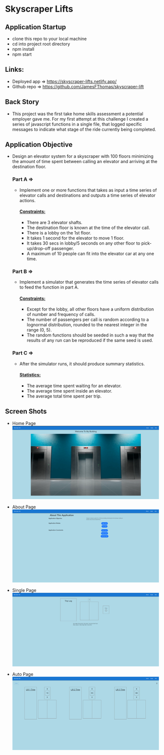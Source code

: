 # Skyscraper Lifts

## Application Startup

- clone this repo to your local machine
- cd into project root directory
- npm install
- npm start

## Links:

- Deployed app => https://skyscraper-lifts.netlify.app/
- Github repo => https://github.com/JamesFThomas/skyscraper-lift

## Back Story

- This project was the first take home skills assessment a potential employer gave me. For my first attempt at this challenge I created a series of javascript functions in a single file, that logged specific messages to indicate what stage of the ride currently being completed.

## Application Objective

- Design an elevator system for a skyscraper with 100 floors minimizing the amount of time spent between calling an elevator and arriving at the destination floor.

  ### Part A =>

  - Implement one or more functions that takes as input a time series of elevator calls and destinations and outputs a time series of elevator actions.
    #### <ins> Constraints: </ins>
    - There are 3 elevator shafts.
    - The destination floor is known at the time of the elevator call.
    - There is a lobby on the 1st floor.
    - It takes 1 second for the elevator to move 1 floor.
    - It takes 30 secs in lobby/5 seconds on any other floor to pick-up/drop-off passenger.
    - A maximum of 10 people can fit into the elevator car at any one time.

  ### Part B =>

  - Implement a simulator that generates the time series of elevator calls to feed the function in part A.
    #### <ins> Constraints: </ins>
    - Except for the lobby, all other floors have a uniform distribution of number and frequency of calls.
    - The number of passengers per call is random according to a lognormal distribution, rounded to the nearest integer in the range (0, 5).
    - The random functions should be seeded in such a way that the results of any run can be reproduced if the same seed is used.

  ### Part C =>

  - After the simulator runs, it should produce summary statistics.
    #### <ins> Statistics: </ins>
    - The average time spent waiting for an elevator.
    - The average time spent inside an elevator.
    - The average total time spent per trip.

## Screen Shots

- Home Page
  ![alt text](image.png)

- About Page
  ![alt text](image-1.png)

- Single Page
  ![alt text](image-2.png)

- Auto Page
  ![alt text](image-3.png)
